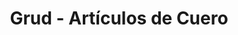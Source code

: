 ---
title: "Grud - Artículos de Cuero"
url: /cercado-de-lima/grud-articulos-de-cuero/
shop: ropa
---